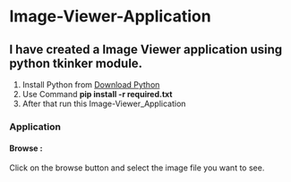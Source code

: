 # Image-Viewer-Application
<h2>I have created a Image Viewer application using python tkinker module.</h2>
<ol>
<li>Install Python from <a href='https://www.python.org/downloads/' target='_blanck'>Download Python</a></li>
<li> Use Command <b>pip install -r required.txt </b></li>
<li> After that run this Image-Viewer_Application </li>
  
</ol>
<h3>Application</h3>
<h4>Browse : </h4>
<p>Click on the browse button and select the image file you want to see.</p>
